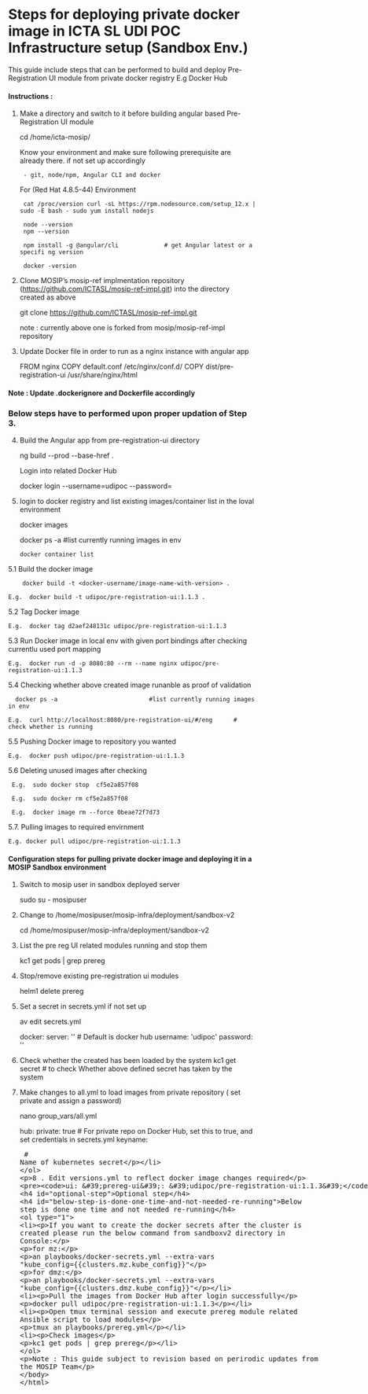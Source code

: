 # Steps for deploying private docker image in ICTA SL UDI POC Infrastructure setup (Sandbox Env.)

This guide include steps that can be performed to build and deploy Pre-Registration UI module from private docker registry E.g Docker Hub


#### Instructions :

1. Make a directory and switch to it before  building angular based Pre-Registration UI module

	cd /home/icta-mosip/


	Know your environment and make sure following prerequisite are already there. if not set up accordingly

		- git, node/npm, Angular CLI and docker



  	For (Red Hat 4.8.5-44) Environment


		cat /proc/version curl -sL https://rpm.nodesource.com/setup_12.x | sudo -E bash - sudo yum install nodejs

		node --version 
		npm --version

		npm install -g @angular/cli 			# get Angular latest or a specifi ng version

		docker -version



2. Clone MOSIP’s mosip-ref implmentation repository (https://github.com/ICTASL/mosip-ref-impl.git) into the directory created as above


	git clone https://github.com/ICTASL/mosip-ref-impl.git

	note : currently above one is forked from mosip/mosip-ref-impl repository



3. Update Docker file in order to run as a nginx instance with angular app

	
	FROM nginx
	COPY default.conf /etc/nginx/conf.d/
	COPY dist/pre-registration-ui /usr/share/nginx/html


#### Note : Update .dockerignore and Dockerfile accordingly


### Below steps have to performed upon proper updation of Step 3.


4. Build the Angular app from pre-registration-ui directory

	ng build --prod --base-href .

	Login into related Docker Hub

	docker login --username=udipoc --password=<password>



5.  login to docker registry and list existing images/container list in the loval environment

	docker images

	docker ps -a 			#list currently running images in env

        docker container list
	
	

5.1   Build the docker image


        docker build -t <docker-username/image-name-with-version> .

	E.g.  docker build -t udipoc/pre-registration-ui:1.1.3 .


5.2   Tag Docker image

	E.g.  docker tag d2aef248131c udipoc/pre-registration-ui:1.1.3



5.3   Run Docker image in local env with given port bindings after checking currentlu used port mapping

	E.g.  docker run -d -p 8080:80 --rm --name nginx udipoc/pre-registration-ui:1.1.3



5.4 Checking whether above created image runanble as proof of validation

	  docker ps -a 							#list currently running images in env

	E.g.  curl http://localhost:8080/pre-registration-ui/#/eng		# check whether is running




5.5   Pushing Docker image to repository you wanted

	E.g.  docker push udipoc/pre-registration-ui:1.1.3




5.6   Deleting unused images after checking

	 E.g.  sudo docker stop  cf5e2a857f08
	
	 E.g.  sudo docker rm cf5e2a857f08

	 E.g.  docker image rm --force 0beae72f7d73



5.7. Pulling images to required envirnment

	E.g. docker pull udipoc/pre-registration-ui:1.1.3





#### Configuration steps for pulling private docker image and deploying it in a MOSIP Sandbox environment

1. Switch to mosip user in sandbox deployed server

	 sudo su - mosipuser


2. Change to /home/mosipuser/mosip-infra/deployment/sandbox-v2

	 cd /home/mosipuser/mosip-infra/deployment/sandbox-v2


3. List the pre reg UI related modules running and stop them

	kc1 get pods | grep prereg


4. Stop/remove existing pre-registration ui modules

	helm1 delete prereg


5. Set a secret in secrets.yml if not set up

	av edit secrets.yml

	docker: server: '' # Default is docker hub 
	username: 'udipoc' 
	password: '<password>'


6. Check whether the created has been loaded by the system
      kc1 get secret 			# to check Whether above defined secret has taken by the system



7. Make changes to all.yml to load images from private repository ( set private and assign a password)

	nano group_vars/all.yml
   
	hub: private: true                     # For private repo on Docker Hub, set this to true, and set credentials in secrets.yml
	keyname: <plaintext secret>            # Name of kubernetes secret


8 . Edit versions.yml to reflect docker image changes required

	ui: 'prereg-ui': 'udipoc/pre-registration-ui:1.1.3'




#### Optional step

#### Below step is done one time and not needed re-running


1. If you want to create the docker secrets after the cluster is created please run the below command from sandboxv2 directory in Console:

	for mz:

	an playbooks/docker-secrets.yml --extra-vars "kube_config={{clusters.mz.kube_config}}"

	for dmz:

	an playbooks/docker-secrets.yml --extra-vars "kube_config={{clusters.dmz.kube_config}}"       



2. Pull the images from Docker Hub after login successfully

	docker pull udipoc/pre-registration-ui:1.1.3



3. Open tmux terminal session and execute prereg module related Ansible script to load modules

	tmux
	an playbooks/prereg.yml


4. Check images

	kc1 get pods | grep prereg



Note : This guide subject to revision based on perirodic updates from the MOSIP Team

